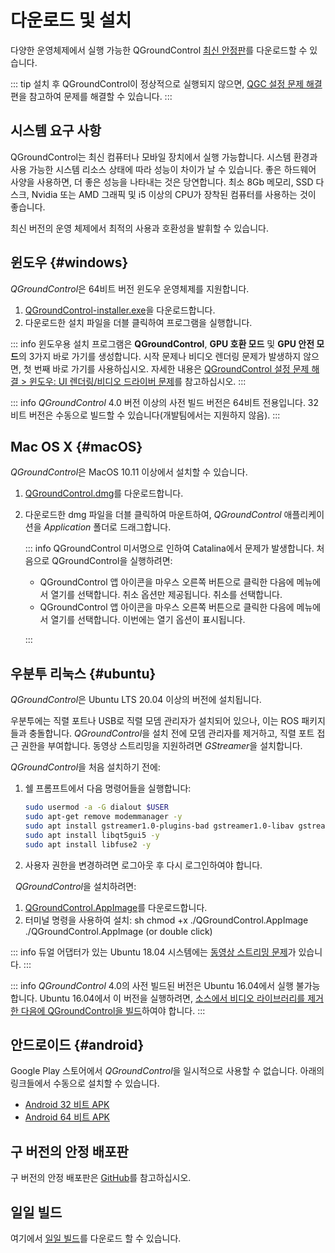 # 다운로드 및 설치

다양한 운영체제에서 실행 가능한 QGroundControl [최신 안정판](../releases/release_notes.md)를 다운로드할 수 있습니다.

::: tip
설치 후 QGroundControl이 정상적으로 실행되지 않으면, [QGC 설정 문제 해결](../troubleshooting/qgc_setup.md)편을 참고하여 문제를 해결할 수 있습니다.
:::

## 시스템 요구 사항

QGroundControl는 최신 컴퓨터나 모바일 장치에서 실행 가능합니다. 시스템 환경과 사용 가능한 시스템 리소스 상태에 따라 성능이 차이가 날 수 있습니다. 좋은 하드웨어 사양을 사용하면, 더 좋은 성능을 나타내는 것은 당연합니다. 최소 8Gb 메모리, SSD 다스크, Nvidia 또는 AMD 그래픽 및 i5 이상의 CPU가 장착된 컴퓨터를 사용하는 것이 좋습니다.

최신 버전의 운영 체제에서 최적의 사용과 호환성을 발휘할 수 있습니다.

## 윈도우 {#windows}

*QGroundControl*은 64비트 버전 윈도우 운영체제를 지원합니다.

1. [QGroundControl-installer.exe](https://d176tv9ibo4jno.cloudfront.net/latest/QGroundControl-installer.exe)을 다운로드합니다.
2. 다운로드한 설치 파일을 더블 클릭하여 프로그램을 실행합니다.

::: info
윈도우용 설치 프로그램은 **QGroundControl**, **GPU 호환 모드** 및 **GPU 안전 모드**의 3가지 바로 가기를 생성합니다. 시작 문제나 비디오 렌더링 문제가 발생하지 않으면, 첫 번째 바로 가기를 사용하십시오. 자세한 내용은 [QGroundControl 설정 문제 해결 > 윈도우: UI 렌더링/비디오 드라이버 문제](../troubleshooting/qgc_setup.md#opengl_troubleshooting)를 참고하십시오.
:::

::: info
_QGroundControl_ 4.0 버전 이상의 사전 빌드 버전은 64비트 전용입니다. 32비트 버전은 수동으로 빌드할 수 있습니다(개발팀에서는 지원하지 않음).
:::

## Mac OS X {#macOS}

*QGroundControl*은 MacOS 10.11 이상에서 설치할 수 있습니다. <!-- match version using https://dev.qgroundcontrol.com/master/en/getting_started/#native-builds -->

<!-- usually based on Qt macOS dependency -->

1. [QGroundControl.dmg](https://d176tv9ibo4jno.cloudfront.net/latest/QGroundControl.dmg)를 다운로드합니다.
2. 다운로드한 dmg 파일을 더블 클릭하여 마운트하여, _QGroundControl_ 애플리케이션을 _Application_ 폴더로 드래그합니다.

   ::: info
   QGroundControl 미서명으로 인하여 Catalina에서 문제가 발생합니다. 처음으로 QGroundControl을 실행하려면:

   - QGroundControl 앱 아이콘을 마우스 오른쪽 버튼으로 클릭한 다음에 메뉴에서 열기를 선택합니다. 취소 옵션만 제공됩니다. 취소를 선택합니다.
   - QGroundControl 앱 아이콘을 마우스 오른쪽 버튼으로 클릭한 다음에 메뉴에서 열기를 선택합니다. 이번에는 열기 옵션이 표시됩니다.

   :::

## 우분투 리눅스 {#ubuntu}

*QGroundControl*은 Ubuntu LTS 20.04 이상의 버전에 설치됩니다.

우분투에는 직렬 포트나 USB로 직렬 모뎀 관리자가 설치되어 있으나, 이는 ROS 패키지들과 충돌합니다. *QGroundControl*을 설치 전에 모뎀 관리자를 제거하고, 직렬 포트 접근 권한을 부여합니다. 동영상 스트리밍을 지원하려면 *GStreamer*을 설치합니다.

*QGroundControl*을 처음 설치하기 전에:

1. 쉘 프롬프트에서 다음 명령어들을 실행합니다:

   ```sh
   sudo usermod -a -G dialout $USER
   sudo apt-get remove modemmanager -y
   sudo apt install gstreamer1.0-plugins-bad gstreamer1.0-libav gstreamer1.0-gl -y
   sudo apt install libqt5gui5 -y
   sudo apt install libfuse2 -y
   ```

   <!-- Note, remove install of libqt5gui5 https://github.com/mavlink/qgroundcontrol/issues/10176 fixed -->

2. 사용자 권한을 변경하려면 로그아웃 후 다시 로그인하여야 합니다.

&nbsp; *QGroundControl*을 설치하려면:

1. [QGroundControl.AppImage](https://d176tv9ibo4jno.cloudfront.net/latest/QGroundControl.AppImage)를 다운로드합니다.
2. 터미널 명령을 사용하여 설치:
   sh
   chmod +x ./QGroundControl.AppImage
   ./QGroundControl.AppImage (or double click)

::: info
듀얼 어댑터가 있는 Ubuntu 18.04 시스템에는 [동영상 스트리밍 문제](../troubleshooting/qgc_setup.md#dual_vga)가 있습니다.
:::

::: info
_QGroundControl_ 4.0의 사전 빌드된 버전은 Ubuntu 16.04에서 실행 불가능합니다. Ubuntu 16.04에서 이 버전을 실행하려면, [소스에서 비디오 라이브러리를 제거한 다음에 QGroundControl을 빌드](https://dev.qgroundcontrol.com/en/getting_started/)하여야 합니다.
:::

## 안드로이드 {#android}

Google Play 스토어에서 *QGroundControl*을 일시적으로 사용할 수 없습니다. 아래의 링크들에서 수동으로 설치할 수 있습니다.

- [Android 32 비트 APK](https://qgroundcontrol.s3-us-west-2.amazonaws.com/latest/QGroundControl32.apk)
- [Android 64 비트 APK](https://qgroundcontrol.s3-us-west-2.amazonaws.com/latest/QGroundControl64.apk)

## 구 버전의 안정 배포판

구 버전의 안정 배포판은 <a href="https://github.com/mavlink/qgroundcontrol/releases/" target="_blank">GitHub</a>를 참고하십시오.

## 일일 빌드

여기에서 [일일 빌드](../releases/daily_builds.md)를 다운로드 할 수 있습니다.
